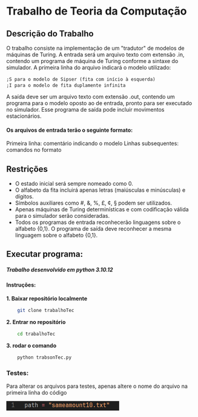 # Trabalho de Teoria da Computação

## Descrição do Trabalho
O trabalho consiste na implementação de um "tradutor" de modelos de máquinas de Turing. A entrada será um arquivo texto com extensão .in, contendo um programa de máquina de Turing conforme a sintaxe do simulador. A primeira linha do arquivo indicará o modelo utilizado:

    ;S para o modelo de Sipser (fita com início à esquerda)
    ;I para o modelo de fita duplamente infinita
A saída deve ser um arquivo texto com extensão .out, contendo um programa para o modelo oposto ao de entrada, pronto para ser executado no simulador. Esse programa de saída pode incluir movimentos estacionários.

#### Os arquivos de entrada terão o seguinte formato:

Primeira linha: comentário indicando o modelo
Linhas subsequentes: comandos no formato <current state> <current symbol> <new symbol> <direction> <new state>

## Restrições
- O estado inicial será sempre nomeado como 0.
- O alfabeto da fita incluirá apenas letras (maiúsculas e minúsculas) e dígitos.
- Símbolos auxiliares como #, &, %, £, ¢, § podem ser utilizados.
- Apenas máquinas de Turing determinísticas e com codificação válida para o simulador serão consideradas.
- Todos os programas de entrada reconhecerão linguagens sobre o alfabeto {0,1}.
O programa de saída deve reconhecer a mesma linguagem sobre o alfabeto {0,1}.


## Executar programa:
##### Trabalho desenvolvido em python 3.10.12

#### Instruções:

**1. Baixar repositório localmente**
```bash
    git clone trabalhoTec
```
**2. Entrar no repositório**
```bash
    cd trabalhoTec
```
**3. rodar o comando** 
```python 
    python trabsonTec.py
```

### Testes:

Para alterar os arquivos para testes, apenas altere o nome do arquivo na primeira linha do código

![img file name](./trabTec.png)